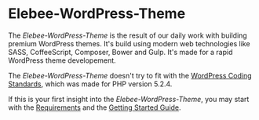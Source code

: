 # Elebee-WordPress-Theme
The *Elebee-WordPress-Theme* is the result of our daily work with building premium WordPress themes.
It's build using modern web technologies like SASS, CoffeeScript, Composer, Bower and Gulp. It's made for a rapid WordPress theme developement.

The *Elebee-WordPress-Theme* doesn't try to fit with the [WordPress Coding Standards](http://codex.wordpress.org/WordPress_Coding_Standards), which was made for PHP version 5.2.4.

If this is your first insight into the *Elebee-WordPress-Theme*, you may start with the [Requirements](https://github.com/RTO-Websites) and the [Getting Started Guide](https://github.com/RTO-Websites).